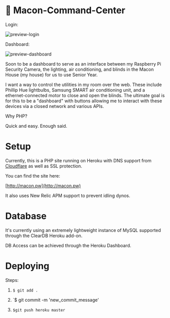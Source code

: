 # :beer: Macon-Command-Center

Login:

![preview-login](http://i1158.photobucket.com/albums/p618/g12mcgov/Screenshot%202015-05-15%2023.27.34.png)

Dashboard:

![preview-dashboard](http://i1158.photobucket.com/albums/p618/g12mcgov/Screenshot%202015-05-17%2016.42.27.png)

Soon to be a dashboard to serve as an interface between my Raspberry Pi Security Camera, the lighting, air conditioning, and blinds in the Macon House (my house) for us to use Senior Year.

I want a way to control the utilities in my room over the web. These include Phillip Hue lightbulbs, Samsung SMART air conditioning unit, and a ethernet-connected motor to close and open the blinds. The ultimate goal is for this to be a "dashboard" with buttons allowing me to interact with these devices via a closed network and various APIs. 

Why PHP?

Quick and easy. Enough said.

Setup
=======

Currently, this is a PHP site running on Heroku with DNS support from [Cloudflare](https://www.cloudflare.com/) as well as SSL protection. 

You can find the site here:

[http://macon.pw](http://macon.pw)

It also uses New Relic APM support to prevent idling dynos.

Database
=======

It's currently using an extremely lightweight instance of MySQL supported through the ClearDB Heroku add-on.

DB Access can be achieved through the Heroku Dashboard.

Deploying
=======

Steps:

1) `$ git add .`


2) `$ git commit -m 'new_commit_message'


3) `$git push heroku master`



